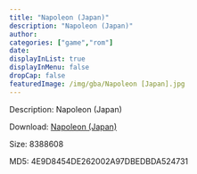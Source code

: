 ```yaml
---
title: "Napoleon (Japan)"
description: "Napoleon (Japan)"
author: 
categories: ["game","rom"]
date: 
displayInList: true
displayInMenu: false
dropCap: false
featuredImage: /img/gba/Napoleon [Japan].jpg
---
```


Description: Napoleon (Japan)

Download: <a style="text-decoration:underline;" href="https://mega.nz/#!iSQ0VSRJ!QmjkJNKML0ntKx4ejntn1Re0PwkNEE3-YENuNShd6LE" target = "_blank" rel = "nofollow" > Napoleon (Japan)</a>

Size: 8388608

MD5: 4E9D8454DE262002A97DBEDBDA524731

